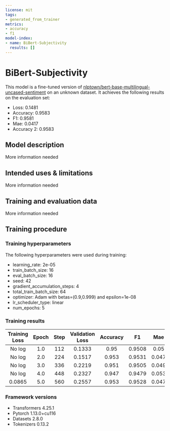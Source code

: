 ```yaml
---
license: mit
tags:
- generated_from_trainer
metrics:
- accuracy
- f1
model-index:
- name: BiBert-Subjectivity
  results: []
---
```


<!-- This model card has been generated automatically according to the information the Trainer had access to. You
should probably proofread and complete it, then remove this comment. -->

# BiBert-Subjectivity

This model is a fine-tuned version of [nlptown/bert-base-multilingual-uncased-sentiment](https://huggingface.co/nlptown/bert-base-multilingual-uncased-sentiment) on an unknown dataset.
It achieves the following results on the evaluation set:
- Loss: 0.1481
- Accuracy: 0.9583
- F1: 0.9581
- Mae: 0.0417
- Accuracy 2: 0.9583

## Model description

More information needed

## Intended uses & limitations

More information needed

## Training and evaluation data

More information needed

## Training procedure

### Training hyperparameters

The following hyperparameters were used during training:
- learning_rate: 2e-05
- train_batch_size: 16
- eval_batch_size: 16
- seed: 42
- gradient_accumulation_steps: 4
- total_train_batch_size: 64
- optimizer: Adam with betas=(0.9,0.999) and epsilon=1e-08
- lr_scheduler_type: linear
- num_epochs: 5

### Training results

| Training Loss | Epoch | Step | Validation Loss | Accuracy | F1     | Mae   | Accuracy 2 |
|:-------------:|:-----:|:----:|:---------------:|:--------:|:------:|:-----:|:----------:|
| No log        | 1.0   | 112  | 0.1333          | 0.95     | 0.9508 | 0.05  | 0.95       |
| No log        | 2.0   | 224  | 0.1517          | 0.953    | 0.9531 | 0.047 | 0.953      |
| No log        | 3.0   | 336  | 0.2219          | 0.951    | 0.9505 | 0.049 | 0.951      |
| No log        | 4.0   | 448  | 0.2327          | 0.947    | 0.9479 | 0.053 | 0.947      |
| 0.0865        | 5.0   | 560  | 0.2557          | 0.953    | 0.9528 | 0.047 | 0.953      |


### Framework versions

- Transformers 4.25.1
- Pytorch 1.13.0+cu116
- Datasets 2.8.0
- Tokenizers 0.13.2
